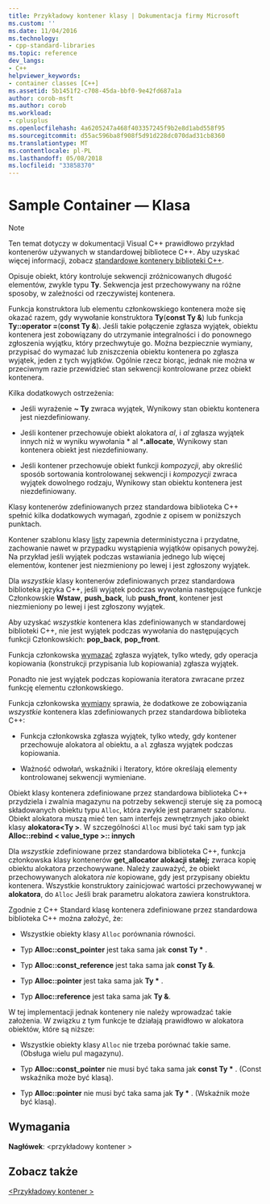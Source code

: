 ```yaml
---
title: Przykładowy kontener klasy | Dokumentacja firmy Microsoft
ms.custom: ''
ms.date: 11/04/2016
ms.technology:
- cpp-standard-libraries
ms.topic: reference
dev_langs:
- C++
helpviewer_keywords:
- container classes [C++]
ms.assetid: 5b1451f2-c708-45da-bbf0-9e42fd687a1a
author: corob-msft
ms.author: corob
ms.workload:
- cplusplus
ms.openlocfilehash: 4a6205247a468f403357245f9b2e8d1abd558f95
ms.sourcegitcommit: d55ac596ba8f908f5d91d228dc070dad31cb8360
ms.translationtype: MT
ms.contentlocale: pl-PL
ms.lasthandoff: 05/08/2018
ms.locfileid: "33858370"
---
```

# <a name="sample-container-class"></a>Sample Container — Klasa

> [!NOTE]
> Ten temat dotyczy w dokumentacji Visual C++ prawidłowo przykład kontenerów używanych w standardowej bibliotece C++. Aby uzyskać więcej informacji, zobacz [standardowe kontenery biblioteki C++](../standard-library/stl-containers.md).

Opisuje obiekt, który kontroluje sekwencji zróżnicowanych długość elementów, zwykle typu **Ty**. Sekwencja jest przechowywany na różne sposoby, w zależności od rzeczywistej kontenera.

Funkcja konstruktora lub elementu członkowskiego kontenera może się okazać razem, gdy wywołanie konstruktora **Ty**(**const Ty &**) lub funkcja **Ty::operator =**(**const Ty &**). Jeśli takie połączenie zgłasza wyjątek, obiektu kontenera jest zobowiązany do utrzymanie integralności i do ponownego zgłoszenia wyjątku, który przechwytuje go. Można bezpiecznie wymiany, przypisać do wymazać lub zniszczenia obiektu kontenera po zgłasza wyjątek, jeden z tych wyjątków. Ogólnie rzecz biorąc, jednak nie można w przeciwnym razie przewidzieć stan sekwencji kontrolowane przez obiekt kontenera.

Kilka dodatkowych ostrzeżenia:

- Jeśli wyrażenie **~ Ty** zwraca wyjątek, Wynikowy stan obiektu kontenera jest niezdefiniowany.

- Jeśli kontener przechowuje obiekt alokatora *al*, i *al* zgłasza wyjątek innych niż w wyniku wywołania * al ***.allocate**, Wynikowy stan kontenera obiekt jest niezdefiniowany.

- Jeśli kontener przechowuje obiekt funkcji *kompozycji*, aby określić sposób sortowania kontrolowanej sekwencji i *kompozycji* zwraca wyjątek dowolnego rodzaju, Wynikowy stan obiektu kontenera jest niezdefiniowany.

Klasy kontenerów zdefiniowanych przez standardowa biblioteka C++ spełnić kilka dodatkowych wymagań, zgodnie z opisem w poniższych punktach.

Kontener szablonu klasy [listy](../standard-library/list-class.md) zapewnia deterministyczna i przydatne, zachowanie nawet w przypadku wystąpienia wyjątków opisanych powyżej. Na przykład jeśli wyjątek podczas wstawiania jednego lub więcej elementów, kontener jest niezmieniony po lewej i jest zgłoszony wyjątek.

Dla *wszystkie* klasy kontenerów zdefiniowanych przez standardowa biblioteka języka C++, jeśli wyjątek podczas wywołania następujące funkcje Członkowskie **Wstaw**, **push_back**, lub **push_front**, kontener jest niezmieniony po lewej i jest zgłoszony wyjątek.

Aby uzyskać *wszystkie* kontenera klas zdefiniowanych w standardowej biblioteki C++, nie jest wyjątek podczas wywołania do następujących funkcji Członkowskich: **pop_back**, **pop_front**.

Funkcja członkowska [wymazać](../standard-library/container-class-erase.md) zgłasza wyjątek, tylko wtedy, gdy operacja kopiowania (konstrukcji przypisania lub kopiowania) zgłasza wyjątek.

Ponadto nie jest wyjątek podczas kopiowania iteratora zwracane przez funkcję elementu członkowskiego.

Funkcja członkowska [wymiany](../standard-library/container-class-swap.md) sprawia, że dodatkowe ze zobowiązania *wszystkie* kontenera klas zdefiniowanych przez standardowa biblioteka C++:

- Funkcja członkowska zgłasza wyjątek, tylko wtedy, gdy kontener przechowuje alokatora al obiektu, a `al` zgłasza wyjątek podczas kopiowania.

- Ważność odwołań, wskaźniki i Iteratory, które określają elementy kontrolowanej sekwencji wymieniane.

Obiekt klasy kontenera zdefiniowane przez standardowa biblioteka C++ przydziela i zwalnia magazynu na potrzeby sekwencji steruje się za pomocą składowanych obiektu typu `Alloc`, która zwykle jest parametr szablonu. Obiekt alokatora muszą mieć ten sam interfejs zewnętrznych jako obiekt klasy **alokatora\<Ty >**. W szczególności `Alloc` musi być taki sam typ jak **Alloc::rebind < value_type >:: innych**

Dla *wszystkie* zdefiniowane przez standardowa biblioteka C++, funkcja członkowska klasy kontenerów **get_allocator alokacji stałej;** zwraca kopię obiektu alokatora przechowywane. Należy zauważyć, że obiekt przechowywanych alokatora *nie* kopiowane, gdy jest przypisany obiektu kontenera. Wszystkie konstruktory zainicjować wartości przechowywanej w **alokatora**, do `Alloc` Jeśli brak parametru alokatora zawiera konstruktora.

Zgodnie z C++ Standard klasę kontenera zdefiniowane przez standardowa biblioteka C++ można założyć, że:

- Wszystkie obiekty klasy `Alloc` porównania równości.

- Typ **Alloc::const_pointer** jest taka sama jak **const Ty \*** .

- Typ **Alloc::const_reference** jest taka sama jak **const Ty &**.

- Typ **Alloc::pointer** jest taka sama jak **Ty \*** .

- Typ **Alloc::reference** jest taka sama jak **Ty &**.

W tej implementacji jednak kontenery nie należy wprowadzać takie założenia. W związku z tym funkcje te działają prawidłowo w alokatora obiektów, które są niższe:

- Wszystkie obiekty klasy `Alloc` nie trzeba porównać takie same. (Obsługa wielu pul magazynu).

- Typ **Alloc::const_pointer** nie musi być taka sama jak **const Ty \*** . (Const wskaźnika może być klasą).

- Typ **Alloc::pointer** nie musi być taka sama jak **Ty \*** . (Wskaźnik może być klasą).

## <a name="requirements"></a>Wymagania

**Nagłówek**: \<przykładowy kontener >

## <a name="see-also"></a>Zobacz także

[\<Przykładowy kontener >](../standard-library/sample-container.md)<br/>
